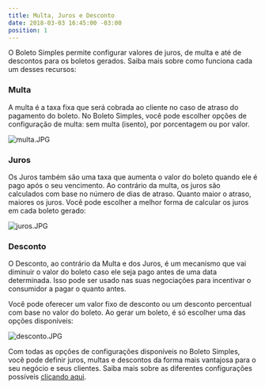 ```yaml
---
title: Multa, Juros e Desconto
date: 2018-03-03 16:45:00 -03:00
position: 1
---
```


O Boleto Simples permite configurar valores de juros, de multa e até de descontos para os boletos gerados. Saiba mais sobre como funciona cada um desses recursos:

### Multa

A multa é a taxa fixa que será cobrada ao cliente no caso de atraso do pagamento do boleto.
No Boleto Simples, você pode escolher opções de configuração de multa: sem multa (isento), por porcentagem ou por valor.

![multa.JPG](/uploads/multa.JPG)

### Juros

Os Juros também são uma taxa que aumenta o valor do boleto quando ele é pago após o seu vencimento. Ao contrário da multa, os juros são calculados com base no número de dias de atraso. Quanto maior o atraso, maiores os juros.
Você pode escolher a melhor forma de calcular os juros em cada boleto gerado:

![juros.JPG](/uploads/juros.JPG)

### Desconto

O Desconto, ao contrário da Multa e dos Juros, é um mecanismo que vai diminuir o valor do boleto caso ele seja pago antes de uma data determinada. Isso pode ser usado nas suas negociações para incentivar o consumidor a pagar o quanto antes.

Você pode oferecer um valor fixo de desconto ou um desconto percentual com base no valor do boleto. Ao gerar um boleto, é só escolher uma das opções disponíveis:

![desconto.JPG](/uploads/desconto.JPG)

Com todas as opções de configurações disponíveis no Boleto Simples, você pode definir juros, multas e descontos da forma mais vantajosa para o seu negócio e seus clientes.
Saiba mais sobre as diferentes configurações possíveis [clicando aqui](https://boletosimples.zendesk.com/hc/pt-br/articles/115004539654-Como-configurar-valores-de-multa-juros-e-desconto-no-boleto-).